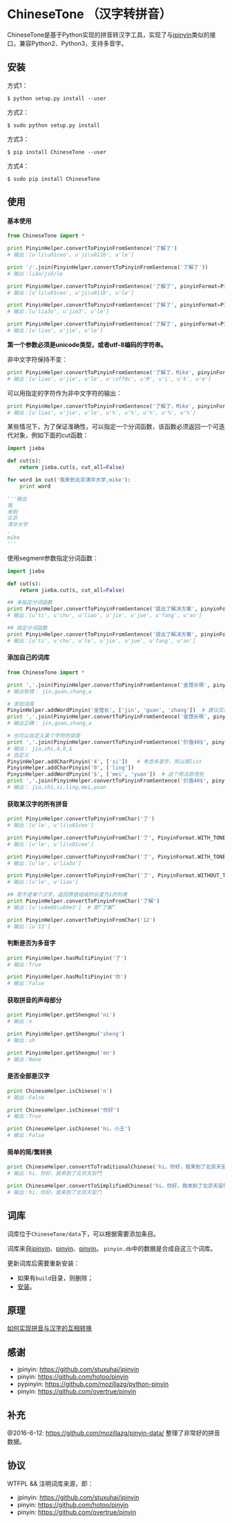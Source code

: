 # ChineseTone （汉字转拼音）

ChineseTone是基于Python实现的拼音转汉字工具，实现了与[jpinyin](https://github.com/stuxuhai/jpinyin)类似的接口，兼容Python2、Python3，支持多音字。


## 安装

方式1：
```
$ python setup.py install --user
```

方式2：
```
$ sudo python setup.py install
```

方式3：
```
$ pip install ChineseTone --user
```

方式4：
```
$ sudo pip install ChineseTone
```


## 使用

#### 基本使用


```python
from ChineseTone import *

print PinyinHelper.convertToPinyinFromSentence('了解了')
# 输出：[u'li\u01ceo', u'ji\u011b', u'le']

print '/'.join(PinyinHelper.convertToPinyinFromSentence('了解了'))
# 输出：liǎo/jiě/le

print PinyinHelper.convertToPinyinFromSentence('了解了', pinyinFormat=PinyinFormat.WITH_TONE_MARK)
# 输出：[u'li\u01ceo', u'ji\u011b', u'le']

print PinyinHelper.convertToPinyinFromSentence('了解了', pinyinFormat=PinyinFormat.WITH_TONE_NUMBER)
# 输出：[u'lia3o', u'jie3', u'le']

print PinyinHelper.convertToPinyinFromSentence('了解了', pinyinFormat=PinyinFormat.WITHOUT_TONE)
# 输出：[u'liao', u'jie', u'le']
```

__第一个参数必须是unicode类型，或者utf-8编码的字符串。__


非中文字符保持不变：

```python
print PinyinHelper.convertToPinyinFromSentence('了解了，Mike', pinyinFormat=PinyinFormat.WITHOUT_TONE)
# 输出：[u'liao', u'jie', u'le', u'\uff0c', u'M', u'i', u'k', u'e']
```

可以用指定的字符作为非中文字符的输出：
```python
print PinyinHelper.convertToPinyinFromSentence('了解了，Mike', pinyinFormat=PinyinFormat.WITHOUT_TONE, replace='%')
# 输出：[u'liao', u'jie', u'le', u'%', u'%', u'%', u'%', u'%']
```

某些情况下，为了保证准确性，可以指定一个分词函数，该函数必须返回一个可迭代对象，例如下面的cut函数：

```python
import jieba

def cut(s):
    return jieba.cut(s, cut_all=False)

for word in cut('我来到北京清华大学,mike'):
    print word

'''输出
我
来到
北京
清华大学
,
mike
'''
```

使用segment参数指定分词函数：

```python
import jieba

def cut(s):
    return jieba.cut(s, cut_all=False)

## 未指定分词函数
print PinyinHelper.convertToPinyinFromSentence('提出了解决方案', pinyinFormat=PinyinFormat.WITHOUT_TONE)
# 输出：[u'ti', u'chu', u'liao', u'jie', u'jue', u'fang', u'an']

## 指定分词函数
print PinyinHelper.convertToPinyinFromSentence('提出了解决方案', pinyinFormat=PinyinFormat.WITHOUT_TONE, segment=cut)
# 输出：[u'ti', u'chu', u'le', u'jie', u'jue', u'fang', u'an']
```

#### 添加自己的词库
```python
from ChineseTone import *

print ','.join(PinyinHelper.convertToPinyinFromSentence('金馆长啊', pinyinFormat=PinyinFormat.WITHOUT_TONE))
# 输出有错： jin,guan,chang,a

# 添加词库
PinyinHelper.addWordPinyin('金馆长', ['jin', 'guan', 'zhang'])  # 建议实际情况下拼音中加入声调
print ','.join(PinyinHelper.convertToPinyinFromSentence('金馆长啊', pinyinFormat=PinyinFormat.WITHOUT_TONE))
# 输出正确： jin,guan,zhang,a

# 也可以自定义某个字符的读音
print ','.join(PinyinHelper.convertToPinyinFromSentence('价值40$', pinyinFormat=PinyinFormat.WITHOUT_TONE))
# 输出： jia,zhi,4,0,$
# 自定义
PinyinHelper.addCharPinyin('4', ['si'])   # 考虑多音字，所以用list
PinyinHelper.addCharPinyin('0', ['ling'])
PinyinHelper.addWordPinyin('$', ['mei', 'yuan'])  # 这个用法奇怪些
print ','.join(PinyinHelper.convertToPinyinFromSentence('价值40$', pinyinFormat=PinyinFormat.WITHOUT_TONE))
# 输出： jia,zhi,si,ling,mei,yuan
```

#### 获取某汉字的所有拼音
```python
print PinyinHelper.convertToPinyinFromChar('了')
# 输出：[u'le', u'li\u01ceo']

print PinyinHelper.convertToPinyinFromChar('了', PinyinFormat.WITH_TONE_MARK)
# 输出：[u'le', u'li\u01ceo']

print PinyinHelper.convertToPinyinFromChar('了', PinyinFormat.WITH_TONE_NUMBER)
# 输出：[u'le', u'lia3o']

print PinyinHelper.convertToPinyinFromChar('了', PinyinFormat.WITHOUT_TONE)
# 输出：[u'le', u'liao']

## 若不是单个汉字，返回原值组成的长度为1的列表
print PinyinHelper.convertToPinyinFromChar('了解')
# 输出：[u'\u4e86\u89e3']  # 即“了解”

print PinyinHelper.convertToPinyinFromChar('12')
# 输出：[u'12']
```

#### 判断是否为多音字

```python
print PinyinHelper.hasMultiPinyin('了')
# 输出：True

print PinyinHelper.hasMultiPinyin('你')
# 输出：False
```

#### 获取拼音的声母部分

```python
print PinyinHelper.getShengmu('ni')
# 输出：n

print PinyinHelper.getShengmu('sheng')
# 输出：sh

print PinyinHelper.getShengmu('en')
# 输出：None
```

#### 是否全部是汉字

```python
print ChineseHelper.isChinese('n')
# 输出：False

print ChineseHelper.isChinese('你好')
# 输出：True

print ChineseHelper.isChinese('hi，小王')
# 输出：False
```

#### 简单的简/繁转换

```python
print ChineseHelper.convertToTraditionalChinese('hi，你好，我来到了北京天安门')
# 输出：hi，你好，我來到了北京天安門

print ChineseHelper.convertToSimplifiedChinese('hi，你好，我來到了北京天安門')
# 输出：hi，你好，我来到了北京天安门
```

## 词库

词库位于`ChineseTone/data`下，可以根据需要添加条目。 

词库来自[jpinyin](https://github.com/stuxuhai/jpinyin)、[pinyin](https://github.com/overtrue/pinyin)、[pinyin](https://github.com/hotoo/pinyin)。 `pinyin.db`中的数据是合成自这三个词库。

更新词库后需要重新安装：

* 如果有`build`目录，则删除；
* [安装](#安装)。


## 原理

[如何实现拼音与汉字的互相转换](https://www.letianbiji.com/machine-learning/2016-02-08-pinyin-hanzi.html)

## 感谢

* jpinyin: https://github.com/stuxuhai/jpinyin
* pinyin: https://github.com/hotoo/pinyin
* pypinyin: https://github.com/mozillazg/python-pinyin
* pinyin: https://github.com/overtrue/pinyin

## 补充 
@2016-6-12: https://github.com/mozillazg/pinyin-data/ 整理了非常好的拼音数据。

## 协议
WTFPL  && 注明词库来源，即：

* jpinyin: https://github.com/stuxuhai/jpinyin
* pinyin: https://github.com/hotoo/pinyin
* pinyin: https://github.com/overtrue/pinyin